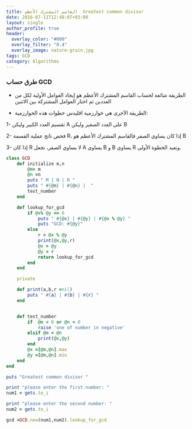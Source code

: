 ```yaml
---
title: القاسم المشترك الأعظم  Greatest common divisor
date: 2016-07-11T12:48:07+03:00
layout: single
author_profile: true
header:
  overlay_color: "#000"
  overlay_filter: "0.4"
  overlay_image: nature-grain.jpg
tags: GCD
category: Algorithms
---
```


### طرق حساب GCD

 * الطريقة شائعة لحساب القاسم المشترك الأعظم هو إيجاد العوامل الأولية لكل من العددين ثم اختار العوامل المشتركة بين الاثنين

* الطريقة الآخرى هي خوارزمية اقليدس
خطوات هذه الخوارزمية:

 1- تقسيم العدد الكبير وليكن  A على العدد الصغير وليكن B

 2- فحص ناتج عملية القسمة R، إذا كان يساوي الصفر  فالقاسم المشترك الأعظم هو B

 3- إذا كان R لا يساوي الصفر، نجعل A يساوي B و B يساوي R ونعيد الخطوة الأولى.


~~~ruby
class GCD
	def initialize m,n 
		@m= m
		@n =n
		puts " M | N | R "
		puts " #{@m} | #{@n} |  "
		test_number
	end

	def lookup_for_gcd
		if @x% @y == 0
		    puts " #{@x} | #{@y} | #{@x % @y} "	
		    puts "GCD: #{@y}"
		else
		    r = @x % @y
		    print(@x,@y,r)
		    @x = @y
		    @y = r
		    return lookup_for_gcd
		end
	end

	private

	def print(a,b,r =nil)
		puts " #{a} | #{b} | #{r} "
	end


	def test_number
		if  @m < 0 or @n < 0
			raise 'one of number in negative'
		elsif @m < @n
			print(@x,@y)
		end
		@x =[@m,@n].max
		@y =[@m,@n].min
	end
end

puts "Greatest common divisor "

print "please enter the first number: "
num1 = gets.to_i

print "please enter the second number: "
num2 = gets.to_i

gcd =GCD.new(num1,num2).lookup_for_gcd
~~~